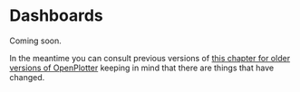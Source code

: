 # Dashboards

Coming soon.

In the meantime you can consult previous versions of [this chapter for older versions of OpenPlotter](https://openplotter.readthedocs.io/3.x.x/dashboards/dashboards_app.html) keeping in mind that there are things that have changed.